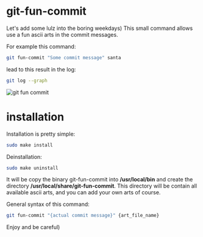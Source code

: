 git-fun-commit
==============

Let's add some lulz into the boring weekdays)
This small command allows use a fun ascii arts in the commit messages.

For example this command:
```bash
git fun-commit "Some commit message" santa
```
lead to this result in the log:
```bash
git log --graph
```
<img src='http://i43.tinypic.com/2vvpbp1.png' border='0' alt="git fun commit" />

installation
============
Installation is pretty simple:
```bash
sudo make install
```
Deinstallation:
```bash
sudo make uninstall
```
It will be copy the binary git-fun-commit into <b>/usr/local/bin</b> and create the directory <b>/usr/local/share/git-fun-commit</b>. This directory will be contain all available ascii arts, and you can add your own arts of course.

General syntax of this command:
```bash
git fun-commit "{actual commit message}" {art_file_name}
```

Enjoy and be careful)
